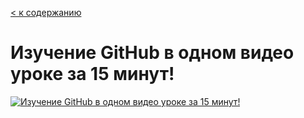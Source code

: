  [< к содержанию](./readme.md)
 # Изучение GitHub в одном видео уроке за 15 минут!

 
[![Изучение GitHub в одном видео уроке за 15 минут!](http://img.youtube.com/vi/JfpCicDUMKc/0.jpg)](http://www.youtube.com/watch?v=JfpCicDUMKc)
